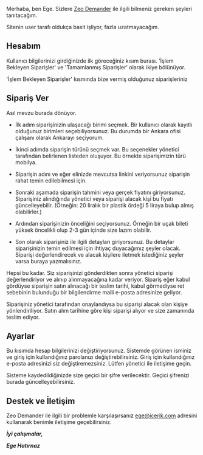 Merhaba, ben Ege. Sizlere [Zeo Demander](https://github.com/egehatirnaz/zeoDemander/edit/master/README.md) ile ilgili bilmeniz gereken şeyleri tanıtacağım.

Sitenin user tarafı oldukça basit işliyor, fazla uzatmayacağım.

## Hesabım

Kullanıcı bilgilerinizi girdiğinizde ilk göreceğiniz kısım burası.
'İşlem Bekleyen Siparişler' ve 'Tamamlanmış Siparişler' olarak ikiye bölünüyor.

'İşlem Bekleyen Siparişler' kısmında bize vermiş olduğunuz siparişleriniz

## Sipariş Ver

Asıl mevzu burada dönüyor.

- İlk adım siparişinizin ulaşacağı birimi seçmek. Bir kullanıcı olarak kayıtlı olduğunuz birimleri seçebiliyorsunuz.
Bu durumda bir Ankara ofisi çalışanı olarak Ankarayı seçiyorum.

- İkinci adımda siparişin türünü seçmek var. Bu seçenekler yönetici tarafından belirlenen listeden oluşuyor. Bu örnekte siparişimizin türü mobilya.

- Siparişin adını ve eğer elinizde mevcutsa linkini veriyorsunuz siparişin rahat temin edilebilmesi için.

- Sonraki aşamada siparişin tahmini veya gerçek fiyatını giriyorsunuz. Siparişiniz alındığında yönetici veya siparişi alacak kişi bu fiyatı güncelleyebilir. (Örneğin: 20 liralık bir plastik ördeği 5 liraya bulup almış olabilirler.)

- Ardından siparişinizin önceliğini seçiyorsunuz. Örneğin bir uçak bileti yüksek öncelikli olup 2-3 gün içinde size lazım olabilir.

- Son olarak siparişiniz ile ilgili detayları giriyorsunuz. Bu detaylar siparişinizin temin edilmesi için ihtiyaç duyacağımız şeyler olacak. Siparişi değerlendirecek ve alacak kişilere iletmek istediğiniz şeyler varsa buraya yazmalısınız.

Hepsi bu kadar. Siz siparişinizi gönderdikten sonra yönetici siparişi değerlendiriyor ve alınıp alınmayacağına kadar veriyor. Sipariş eğer kabul gördüyse siparişin satın alınacağı bir teslim tarihi, kabul görmediyse ret sebebinin bulunduğu bir bilgilendirme maili e-posta adresinize geliyor.

Siparişiniz yönetici tarafından onaylandıysa bu siparişi alacak olan kişiye yönlendiriliyor. Satın alım tarihine göre kişi siparişi alıyor ve size zamanında teslim ediyor.

## Ayarlar

Bu kısımda hesap bilgilerinizi değiştiriyorsunuz. Sistemde görünen isminiz ve giriş için kullandığınız parolanızı değiştirebilirsiniz. Giriş için kullandığınız e-posta adresinizi siz değiştiremezsiniz. Lütfen yönetici ile iletişime geçin.

Sisteme kaydedildiğinizde size geçici bir şifre verilecektir. Geçici şifrenizi burada güncelleyebilirsiniz.

## Destek ve İletişim
Zeo Demander ile ilgili bir problemle karşılaşırsanız [ege@icerik.com](mailto:ege@icerik.com) adresini kullanarak benimle iletişime geçebilirsiniz.



**_İyi çalışmalar,_**

**_Ege Hatırnaz_**

